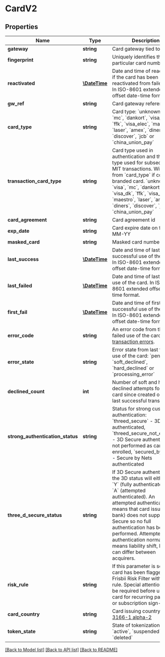# CardV2

## Properties
Name | Type | Description | Notes
------------ | ------------- | ------------- | -------------
**gateway** | **string** | Card gateway tied to card | 
**fingerprint** | **string** | Uniquely identifies this particular card number | [optional] 
**reactivated** | [**\DateTime**](\DateTime.md) | Date and time of reactivation if the card has been reactivated from failed state. In ISO-8601 extended offset date-time format. | [optional] 
**gw_ref** | **string** | Card gateway reference id | 
**card_type** | **string** | Card type: &#x60;unknown&#x60;, &#x60;visa&#x60;, &#x60;mc&#x60;, &#x60;dankort&#x60;, &#x60;visa_dk&#x60;, &#x60;ffk&#x60;, &#x60;visa_elec&#x60;, &#x60;maestro&#x60;, &#x60;laser&#x60;, &#x60;amex&#x60;, &#x60;diners&#x60;, &#x60;discover&#x60;, &#x60;jcb&#x60; or &#x60;china_union_pay&#x60; | 
**transaction_card_type** | **string** | Card type used in authentication and the card type used for subsequent MIT transactions. Will differ from &#x60;card_type&#x60; if co-branded card. &#x60;unknown&#x60;, &#x60;visa&#x60;, &#x60;mc&#x60;, &#x60;dankort&#x60;, &#x60;visa_dk&#x60;, &#x60;ffk&#x60;, &#x60;visa_elec&#x60;, &#x60;maestro&#x60;, &#x60;laser&#x60;, &#x60;amex&#x60;, &#x60;diners&#x60;, &#x60;discover&#x60;, &#x60;jcb&#x60; or &#x60;china_union_pay&#x60; | [optional] 
**card_agreement** | **string** | Card agreement id | 
**exp_date** | **string** | Card expire date on form MM-YY | [optional] 
**masked_card** | **string** | Masked card number | [optional] 
**last_success** | [**\DateTime**](\DateTime.md) | Date and time of last successful use of the card. In ISO-8601 extended offset date-time format. | [optional] 
**last_failed** | [**\DateTime**](\DateTime.md) | Date and time of last failed use of the card. In ISO-8601 extended offset date-time format. | [optional] 
**first_fail** | [**\DateTime**](\DateTime.md) | Date and time of first successful use of the card. In ISO-8601 extended offset date-time format. | [optional] 
**error_code** | **string** | An error code from the last failed use of the card. See [transaction errors](https://docs.frisbii.com/reference/transaction_errors). | [optional] 
**error_state** | **string** | Error state from last failed use of the card: &#x60;pending&#x60;, &#x60;soft_declined&#x60;, &#x60;hard_declined&#x60; or &#x60;processing_error&#x60; | [optional] 
**declined_count** | **int** | Number of soft and hard declined attempts for the card since created or since last successful transaction | [optional] 
**strong_authentication_status** | **string** | Status for strong customer authentication: &#x60;threed_secure&#x60; - 3D Secure authenticated, &#x60;threed_secure_not_enrolled&#x60; - 3D Secure authentication not performed as card not enrolled, &#x60;secured_by_nets&#x60; - Secure by Nets authenticated | [optional] 
**three_d_secure_status** | **string** | If 3D Secure authenticated the 3D status will either be &#x60;Y&#x60; (fully authenticated) or &#x60;A&#x60; (attempted authenticated). An attempted authentication means that card issuer (e.g. bank) does not support 3D Secure so no full authentication has been performed. Attempted authentication normally means liability shift, but this can differ between acquirers. | [optional] 
**risk_rule** | **string** | If this parameter is set the card has been flagged by Frisbii Risk Filter with a flag rule. Special attention may be required before using the card for recurring payments or subscription sign-up. | [optional] 
**card_country** | **string** | Card issuing country in [ISO 3166-1 alpha-2](http://en.wikipedia.org/wiki/ISO_3166-1_alpha-2) | [optional] 
**token_state** | **string** | State of tokenization for card &#x60;active&#x60;, &#x60;suspended&#x60; or &#x60;deleted&#x60; | [optional] 

[[Back to Model list]](../../README.md#documentation-for-models) [[Back to API list]](../../README.md#documentation-for-api-endpoints) [[Back to README]](../../README.md)

